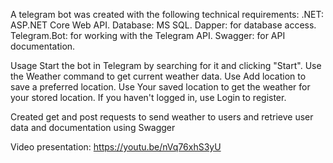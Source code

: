 A telegram bot was created with the following technical requirements: .NET: ASP.NET Core Web API. Database: MS SQL. Dapper: for database access. Telegram.Bot: for working with the Telegram API. Swagger: for API documentation.

Usage Start the bot in Telegram by searching for it and clicking "Start". Use the Weather command to get current weather data. Use Add location to save a preferred location. Use Your saved location to get the weather for your stored location. If you haven't logged in, use Login to register.

Created get and post requests to send weather to users and retrieve user data and documentation using Swagger

Video presentation: https://youtu.be/nVq76xhS3yU

